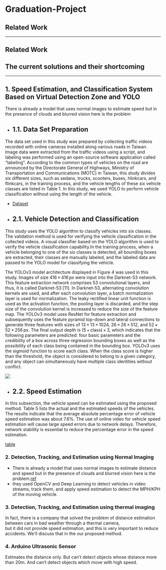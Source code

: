 # Graduation-Project

## Related Work
---
## Related Work

## The current solutions and their shortcoming
---

## 1. Speed Estimation, and Classification System Based on Virtual Detection Zone and YOLO
There is already a model that uses normal images to estimate  speed but in the presence of clouds and blurred vision here is the problem

- ## 1.1. Data Set Preparation 


The data set used in this study was prepared by collecting traffic videos recorded with online cameras installed along various roads in Taiwan. Image data were extracted from the traffic videos using a script, and labeling was performed using an open-source software application called “labeling”. According to the common types of vehicles on the road are announced by the Directorate General of Highways, Ministry of Transportation and Communications (MOTC) in Taiwan, this study divides six different sizes, such as sedans, trucks, scooters, buses, hlinkcars, and flinkcars, in the training process, and the vehicle lengths of these six vehicle classes are listed in Table 1. In this study, we used YOLO to perform vehicle classification without using the length of the vehicle.


- [Dataset](https://github.com/tzutalin/labelImg)

- ## 2.1.  Vehicle Detection and Classification

This study uses the YOLO algorithm to classify vehicles into six classes. The validation method is used for verifying the vehicle classification in the collected videos. A visual classifier based on the YOLO algorithm is used to verify the vehicle classification capability.In the training process, when a vehicle belonging to one of the six classes is detected, all bounding boxes are extracted, their classes are manually labeled, and the labeled data are passed to the YOLO model for classifying the vehicle.


The YOLOv3 model architecture displayed in Figure 4 was used in this study. Images of size 416 × 416 px were input into the Darknet-53 network. This feature extraction network comprises 53 convolutional layers, and thus, it is called Darknet-53 [11]. In Darknet-53, alternating convolution kernels are used, and after each convolution layer, a batch normalization layer is used for normalization. The leaky rectified linear unit function is used as the activation function, the pooling layer is discarded, and the step size of the convolution kernel is increased to reduce the size of the feature map. The YOLOv3 model uses ResNet for feature extraction and subsequently uses the feature pyramid top-down and lateral connections to generate three features with sizes of 13 × 13 × 1024, 26 × 26 × 512, and 52 × 52 × 256 px. The final output depth is (5 + class) × 3, which indicates that the following parameters are predicted: four basic parameters and the credibility of a box across three regression bounding boxes as well as the possibility of each class being contained in the bounding box. YOLOv3 uses the sigmoid function to score each class. When the class score is higher than the threshold, the object is considered to belong to a given category, and any object can simultaneously have multiple class identities without conflict.


<img src="https://static-01.hindawi.com/articles/mpe/volume-2021/1577614/figures/1577614.fig.004.svgz">

- ## 2.2. Speed Estimation

In this subsection, the vehicle speed can be estimated using the proposed method. Table 5 lists the actual and the estimated speeds of the vehicles. The results indicate that the average absolute percentage error of vehicle speed estimation was about 7.6%. The use of online video for vehicle speed estimation will cause large speed errors due to network delays. Therefore, network stability is essential to reduce the percentage error in the speed estimation.

[table](https://www.hindawi.com/journals/mpe/2021/1577614/tab5/)

### 2. Detection, Tracking, and Estimation using Normal Imaging

- There is already a model that uses normal images to estimate  distance and speed but in the presence of clouds and blurred vision here is the problem.[ref](https://www.pyimagesearch.com/2019/12/02/opencv-vehicle-detection-tracking-and-speed-estimation/)<br>
- they used OpenCV and Deep Learning to detect vehicles in video streams, track them, and apply speed estimation to detect the MPH/KPH of the moving vehicle.

### 3. Detection, Tracking, and Estimation using thermal imaging

In fact, there is a company that solved the problem of distance estimation between cars in bad weather through a thermal camera,  
but it did not provide speed estimation, and this is very important to reduce accidents. We'll discuss that in the our proposed method.


### 4. Arduino Ultrasonic Sensor


Estimates the distance only. But can’t detect objects whose distance more than 20m. And can’t detect objects which move with high speed.


